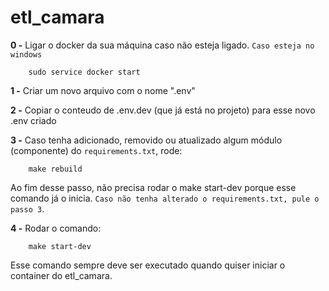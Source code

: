 # etl_camara

**0 -**  Ligar o docker da sua máquina caso não esteja ligado. `Caso esteja no windows`
        
        sudo service docker start
        
**1 -** Criar um novo arquivo com o nome ".env"

**2 -** Copiar o conteudo de .env.dev (que já está no projeto) para esse novo .env criado

**3 -** Caso tenha adicionado, removido ou atualizado algum módulo (componente) do `requirements.txt`, rode:

        make rebuild

Ao fim desse passo, não precisa rodar o make start-dev porque esse comando já o inicia. `Caso não tenha alterado o requirements.txt, pule o passo 3`.

**4 -** Rodar o comando:
        
        make start-dev

Esse comando sempre deve ser executado quando quiser iniciar o container do etl_camara.

